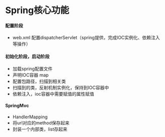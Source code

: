 # Spring核心功能
#### 配置阶段
+ web.xml 配置dispatcherServlet（spring提供，完成IOC实例化、依赖注入等操作）
#### 初始化阶段，启动阶段
+ 加载spring配置文件
+ 声明IOC容器 map
+ 配置包路径，扫描到相关类
+ 扫描到的类，反射机制实例化，保持到IOC容器中
+ 依赖注入，ioc容器中需要赋值的属性赋值
#### SpringMvc
+ HandlerMapping
+ 将url对应的method保存起来
+ 封装一个内部类，list存起来
